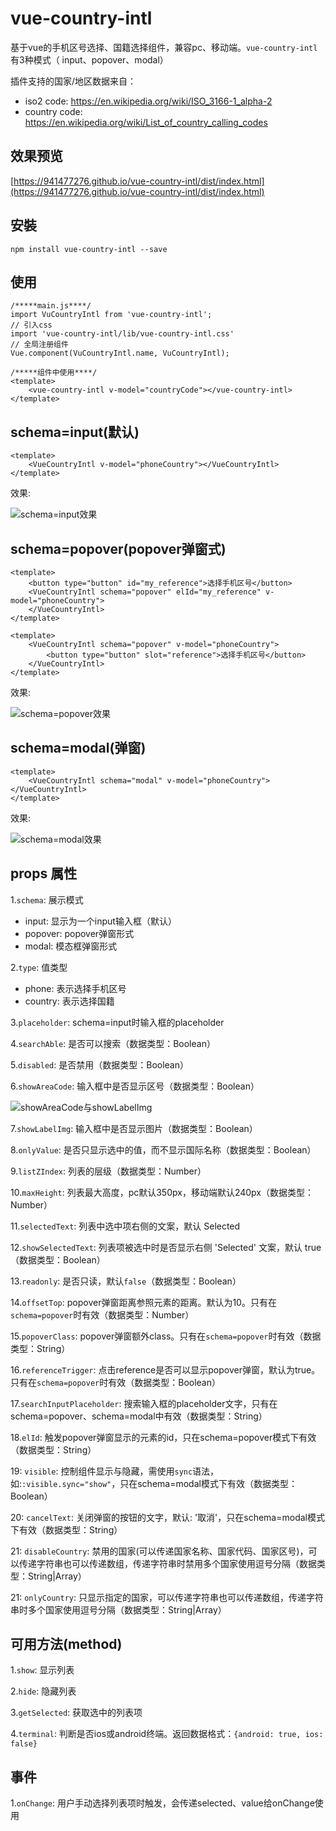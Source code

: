 # vue-country-intl
基于vue的手机区号选择、国籍选择组件，兼容pc、移动端。`vue-country-intl`有3种模式（
input、popover、modal）

插件支持的国家/地区数据来自：
+ iso2 code: https://en.wikipedia.org/wiki/ISO_3166-1_alpha-2
+ country code: https://en.wikipedia.org/wiki/List_of_country_calling_codes

## 效果预览
[https://941477276.github.io/vue-country-intl/dist/index.html](https://941477276.github.io/vue-country-intl/dist/index.html)

## 安裝
`npm install vue-country-intl --save`

## 使用
```
/*****main.js****/
import VuCountryIntl from 'vue-country-intl';
// 引入css
import 'vue-country-intl/lib/vue-country-intl.css'
// 全局注册组件
Vue.component(VuCountryIntl.name, VuCountryIntl);

/*****组件中使用****/
<template>
    <vue-country-intl v-model="countryCode"></vue-country-intl>
</template>
```

## schema=input(默认)
```
<template>
    <VueCountryIntl v-model="phoneCountry"></VueCountryIntl>
</template>    
```
效果:

![schema=input效果](./src/assets/schema_input.gif)

## schema=popover(popover弹窗式)
```
<template>
    <button type="button" id="my_reference">选择手机区号</button>
    <VueCountryIntl schema="popover" elId="my_reference" v-model="phoneCountry">
    </VueCountryIntl>
</template>    
```
```
<template>
    <VueCountryIntl schema="popover" v-model="phoneCountry">
        <button type="button" slot="reference">选择手机区号</button>
    </VueCountryIntl>
</template>    
```
效果:

![schema=popover效果](./src/assets/schema_popover.gif)

## schema=modal(弹窗)
```
<template>
    <VueCountryIntl schema="modal" v-model="phoneCountry"></VueCountryIntl>
</template>    
```
效果:

![schema=modal效果](./src/assets/schema_modal.gif)

## props 属性
1.`schema`: 展示模式

+ input: 显示为一个input输入框（默认）
+ popover: popover弹窗形式
+ modal: 模态框弹窗形式

2.`type`: 值类型

+ phone: 表示选择手机区号
+ country: 表示选择国籍

3.`placeholder`: schema=input时输入框的placeholder

4.`searchAble`: 是否可以搜索（数据类型：Boolean）

5.`disabled`: 是否禁用（数据类型：Boolean）

6.`showAreaCode`: 输入框中是否显示区号（数据类型：Boolean）

![showAreaCode与showLabelImg](./src/assets/img1.png)

7.`showLabelImg`: 输入框中是否显示图片（数据类型：Boolean）

8.`onlyValue`: 是否只显示选中的值，而不显示国际名称（数据类型：Boolean）

9.`listZIndex`: 列表的层级（数据类型：Number）

10.`maxHeight`: 列表最大高度，pc默认350px，移动端默认240px（数据类型：Number）

11.`selectedText`: 列表中选中项右侧的文案，默认 Selected

12.`showSelectedText`: 列表项被选中时是否显示右侧 'Selected' 文案，默认 true （数据类型：Boolean）

13.`readonly`: 是否只读，默认`false`（数据类型：Boolean）

14.`offsetTop`: popover弹窗距离参照元素的距离。默认为10。只有在`schema=popover`时有效（数据类型：Number）

15.`popoverClass`: popover弹窗额外class。只有在`schema=popover`时有效（数据类型：String）

16.`referenceTrigger`: 点击reference是否可以显示popover弹窗，默认为true。只有在`schema=popover`时有效（数据类型：Boolean）

17.`searchInputPlaceholder`: 搜索输入框的placeholder文字，只有在schema=popover、schema=modal中有效（数据类型：String）

18.`elId`: 触发popover弹窗显示的元素的id，只在schema=popover模式下有效（数据类型：String）

19: `visible`: 控制组件显示与隐藏，需使用`sync`语法，如:`:visible.sync="show"`，只在schema=modal模式下有效（数据类型：Boolean）

20: `cancelText`: 关闭弹窗的按钮的文字，默认: '取消'，只在schema=modal模式下有效（数据类型：String）

21: `disableCountry`: 禁用的国家(可以传递国家名称、国家代码、国家区号)，可以传递字符串也可以传递数组，传递字符串时禁用多个国家使用逗号分隔（数据类型：String|Array）

21: `onlyCountry`: 只显示指定的国家，可以传递字符串也可以传递数组，传递字符串时多个国家使用逗号分隔（数据类型：String|Array）

## 可用方法(method)
1.`show`: 显示列表

2.`hide`: 隐藏列表

3.`getSelected`: 获取选中的列表项

4.`terminal`: 判断是否ios或android终端。返回数据格式：`{android: true, ios: false}`

## 事件
1.`onChange`: 用户手动选择列表项时触发，会传递selected、value给onChange使用

